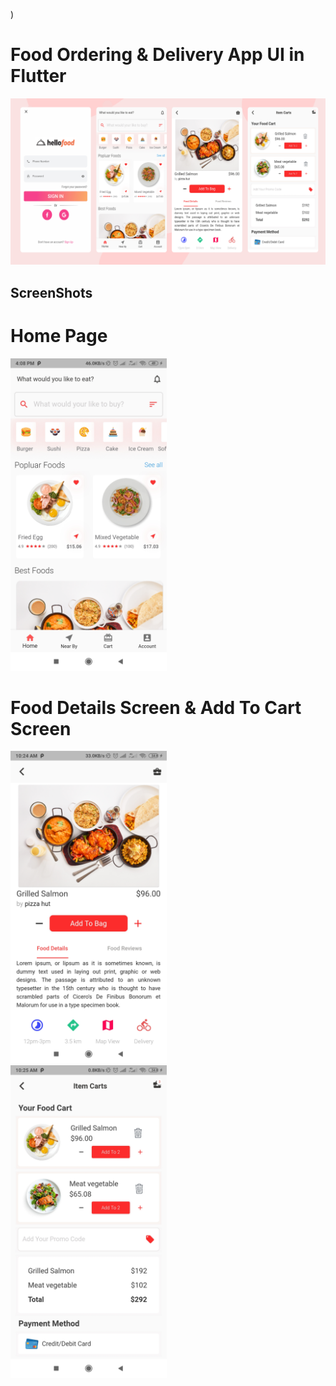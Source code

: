 )

# Food Ordering & Delivery App UI in Flutter
<img src="screens/full_ui.png"  />

## ScreenShots
# Home Page
<img src="screens/home_screen.jpg" height="500em" />

# Food Details Screen & Add To Cart Screen
<img src="screens/detail_screen.jpg" height="500em" /> &nbsp;&nbsp;&nbsp;&nbsp; <img src="screens/add_to_cart_screen.jpg" height="500em" />






